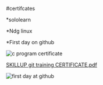 #certifcates

*sololearn

*Ndg linux

*First day on github

![c program certificate](https://user-images.githubusercontent.com/80566690/158159295-62f161e0-b406-4c00-977d-ba8046d05d36.jpg)

[SKILLUP git training CERTIFICATE.pdf](https://github.com/ABHIJIT961/M1_PROJECT-NAME_2022/files/8244169/SKILLUP.git.training.CERTIFICATE.pdf)

![first day at github](https://user-images.githubusercontent.com/80566690/158159081-61364121-1394-4748-819b-94dfec6fcff0.png)
